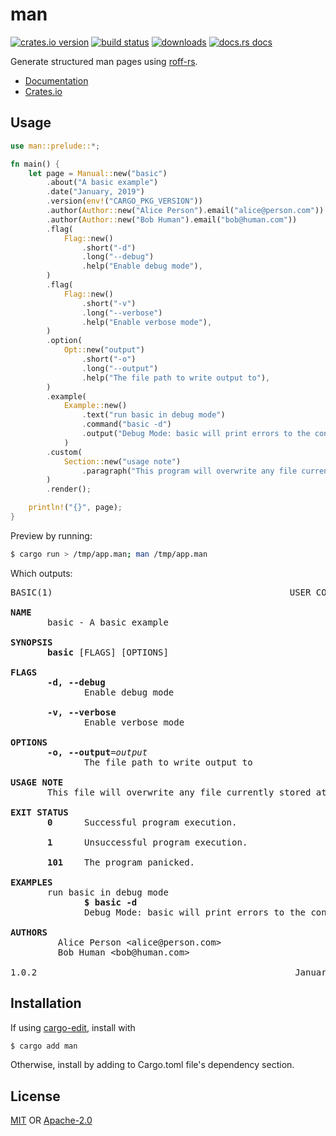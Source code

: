# man
[![crates.io version][1]][2] [![build status][3]][4]
[![downloads][5]][6] [![docs.rs docs][7]][8]

Generate structured man pages using
[roff-rs](https://github.com/killercup/roff-rs).

- [Documentation][8]
- [Crates.io][2]

## Usage
```rust
use man::prelude::*;

fn main() {
    let page = Manual::new("basic")
        .about("A basic example")
        .date("January, 2019")
        .version(env!("CARGO_PKG_VERSION"))
        .author(Author::new("Alice Person").email("alice@person.com"))
        .author(Author::new("Bob Human").email("bob@human.com"))
        .flag(
            Flag::new()
                .short("-d")
                .long("--debug")
                .help("Enable debug mode"),
        )
        .flag(
            Flag::new()
                .short("-v")
                .long("--verbose")
                .help("Enable verbose mode"),
        )
        .option(
            Opt::new("output")
                .short("-o")
                .long("--output")
                .help("The file path to write output to"),
        )
        .example(
            Example::new()
                .text("run basic in debug mode")
                .command("basic -d")
                .output("Debug Mode: basic will print errors to the console")
            )
        .custom(
            Section::new("usage note")
                .paragraph("This program will overwrite any file currently stored at the output path")
        )
        .render();

    println!("{}", page);
}
```
Preview by running:
```sh
$ cargo run > /tmp/app.man; man /tmp/app.man
```
Which outputs:
<pre>
BASIC(1)                                             USER COMMANDS                                              BASIC(1)

<b>NAME</b>
       basic - A basic example

<b>SYNOPSIS</b>
       <b>basic</b> [FLAGS] [OPTIONS]

<b>FLAGS</b>
       <b>-d, --debug</b>
              Enable debug mode

       <b>-v, --verbose</b>
              Enable verbose mode

<b>OPTIONS</b>
       <b>-o, --output</b>=<i>output</i>
              The file path to write output to

<b>USAGE NOTE</b>
       This file will overwrite any file currently stored at the output path.

<b>EXIT STATUS</b>
       <strong>0</strong>      Successful program execution.

       <b>1</b>      Unsuccessful program execution.

       <b>101</b>    The program panicked.

<b>EXAMPLES</b>
       run basic in debug mode
              <b>$ basic -d</b>
              Debug Mode: basic will print errors to the console

<b>AUTHORS</b>
         Alice Person &lt;alice@person.com&gt;
         Bob Human &lt;bob@human.com&gt;

1.0.2                                                 January, 2019                                             BASIC(1)          
</pre>

## Installation
If using [cargo-edit](https://github.com/killercup/cargo-edit), install with
```sh
$ cargo add man
```
Otherwise, install by adding to Cargo.toml file's dependency section.

## License
[MIT](./LICENSE-MIT) OR [Apache-2.0](./LICENSE-APACHE)

[1]: https://img.shields.io/crates/v/man.svg?style=flat-square
[2]: https://crates.io/crates/man
[3]: https://img.shields.io/travis/rust-clique/man.svg?style=flat-square
[4]: https://travis-ci.org/rust-clique/man
[5]: https://img.shields.io/crates/d/man.svg?style=flat-square
[6]: https://crates.io/crates/man
[7]: https://docs.rs/man/badge.svg
[8]: https://docs.rs/man
